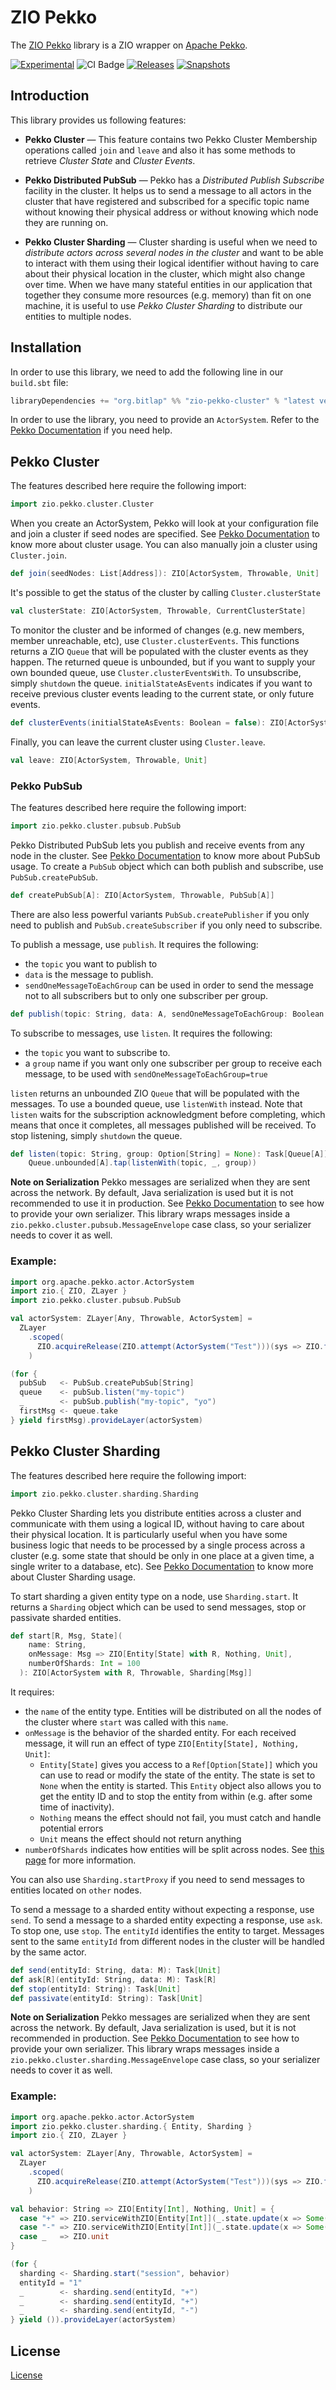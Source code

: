 # ZIO Pekko

The [ZIO Pekko](https://github.com/bitlap/zio-pekko) library is a ZIO wrapper on [Apache Pekko](https://pekko.apache.org//what-is-pekko.html). 

[![Experimental](https://img.shields.io/badge/Project%20Stage-Experimental-orange.svg)](https://github.com/bitlap/bitlap/wiki/Project-Stages) 
![CI Badge](https://github.com/bitlap/zio-pekko/workflows/CI/badge.svg) 
[![Releases](https://img.shields.io/nexus/r/https/s01.oss.sonatype.org/org.bitlap/zio-pekko-cluster_3.svg?label=Release)](https://s01.oss.sonatype.org/content/repositories/releases/org/bitlap/zio-pekko-cluster_3/)
[![Snapshots](https://img.shields.io/nexus/s/https/s01.oss.sonatype.org/org.bitlap/zio-pekko-cluster_3.svg?label=Snapshot)](https://s01.oss.sonatype.org/content/repositories/snapshots/org/bitlap/zio-pekko-cluster_3/)

## Introduction

This library provides us following features:

- **Pekko Cluster** — This feature contains two Pekko Cluster Membership operations called `join` and `leave` and also it has some methods to retrieve _Cluster State_ and _Cluster Events_.

- **Pekko Distributed PubSub** — Pekko has a _Distributed Publish Subscribe_ facility in the cluster. 
It helps us to send a message to all actors in the cluster that have registered and subscribed for a specific topic name without knowing their physical address or without knowing which node they are running on.

- **Pekko Cluster Sharding** — Cluster sharding is useful when we need to _distribute actors across several nodes in the cluster_ and want to be able to interact with them using their logical identifier without having to care about their physical location in the cluster, 
which might also change over time. When we have many stateful entities in our application that together they consume more resources (e.g. memory) than fit on one machine, 
it is useful to use _Pekko Cluster Sharding_ to distribute our entities to multiple nodes.

## Installation

In order to use this library, we need to add the following line in our `build.sbt` file:

```scala
libraryDependencies += "org.bitlap" %% "zio-pekko-cluster" % "latest version"
```

In order to use the library, you need to provide an `ActorSystem`. Refer to the [Pekko Documentation](https://pekko.apache.org/docs/pekko/current/general/actor-systems.html) if you need help.

## Pekko Cluster

The features described here require the following import:

```scala
import zio.pekko.cluster.Cluster
```

When you create an ActorSystem, Pekko will look at your configuration file and join a cluster if seed nodes are specified.
See [Pekko Documentation](https://pekko.apache.org/docs/pekko/current/typed/cluster.html#cluster-usage) to know more about cluster usage.
You can also manually join a cluster using `Cluster.join`.

```scala
def join(seedNodes: List[Address]): ZIO[ActorSystem, Throwable, Unit]
```

It's possible to get the status of the cluster by calling `Cluster.clusterState`

```scala
val clusterState: ZIO[ActorSystem, Throwable, CurrentClusterState]
```

To monitor the cluster and be informed of changes (e.g. new members, member unreachable, etc), use `Cluster.clusterEvents`.
This functions returns a ZIO `Queue` that will be populated with the cluster events as they happen.
The returned queue is unbounded, but if you want to supply your own bounded queue, use `Cluster.clusterEventsWith`.
To unsubscribe, simply `shutdown` the queue.
`initialStateAsEvents` indicates if you want to receive previous cluster events leading to the current state, or only future events.

```scala
def clusterEvents(initialStateAsEvents: Boolean = false): ZIO[ActorSystem, Throwable, Queue[ClusterDomainEvent]]
```

Finally, you can leave the current cluster using `Cluster.leave`.

```scala
val leave: ZIO[ActorSystem, Throwable, Unit]
```

### Pekko PubSub

The features described here require the following import:

```scala
import zio.pekko.cluster.pubsub.PubSub
```

Pekko Distributed PubSub lets you publish and receive events from any node in the cluster.
See [Pekko Documentation](https://pekko.apache.org/docs/pekko/current/typed/distributed-pub-sub.html) to know more about PubSub usage.
To create a `PubSub` object which can both publish and subscribe, use `PubSub.createPubSub`.

```scala
def createPubSub[A]: ZIO[ActorSystem, Throwable, PubSub[A]]
```

There are also less powerful variants `PubSub.createPublisher` if you only need to publish and `PubSub.createSubscriber` if you only need to subscribe.

To publish a message, use `publish`. It requires the following:
- the `topic` you want to publish to
- `data` is the message to publish.
- `sendOneMessageToEachGroup` can be used in order to send the message not to all subscribers but to only one subscriber per group.

```scala
def publish(topic: String, data: A, sendOneMessageToEachGroup: Boolean = false): Task[Unit]
```

To subscribe to messages, use `listen`.  It requires the following:
- the `topic` you want to subscribe to.
- a `group` name if you want only one subscriber per group to receive each message, to be used with `sendOneMessageToEachGroup=true`

`listen` returns an unbounded ZIO `Queue` that will be populated with the messages. To use a bounded queue, use `listenWith` instead.
Note that `listen` waits for the subscription acknowledgment before completing, which means that once it completes, all messages published will be received.
To stop listening, simply `shutdown` the queue.

```scala
def listen(topic: String, group: Option[String] = None): Task[Queue[A]] =
    Queue.unbounded[A].tap(listenWith(topic, _, group))
```

**Note on Serialization**
Pekko messages are serialized when they are sent across the network. By default, Java serialization is used but it is not recommended to use it in production.
See [Pekko Documentation](https://pekko.apache.org/docs/pekko/current/serialization.html) to see how to provide your own serializer.
This library wraps messages inside a `zio.pekko.cluster.pubsub.MessageEnvelope` case class, so your serializer needs to cover it as well.

### Example:

```scala
import org.apache.pekko.actor.ActorSystem
import zio.{ ZIO, ZLayer }
import zio.pekko.cluster.pubsub.PubSub

val actorSystem: ZLayer[Any, Throwable, ActorSystem] =
  ZLayer
    .scoped(
      ZIO.acquireRelease(ZIO.attempt(ActorSystem("Test")))(sys => ZIO.fromFuture(_ => sys.terminate()).either)
    )

(for {
  pubSub   <- PubSub.createPubSub[String]
  queue    <- pubSub.listen("my-topic")
  _        <- pubSub.publish("my-topic", "yo")
  firstMsg <- queue.take
} yield firstMsg).provideLayer(actorSystem)
```

## Pekko Cluster Sharding

The features described here require the following import:

```scala
import zio.pekko.cluster.sharding.Sharding
```

Pekko Cluster Sharding lets you distribute entities across a cluster and communicate with them using a logical ID, without having to care about their physical location.
It is particularly useful when you have some business logic that needs to be processed by a single process across a cluster (e.g. some state that should be only in one place at a given time, a single writer to a database, etc).
See [Pekko Documentation](https://pekko.apache.org/docs/pekko/current/typed/cluster-sharding.html) to know more about Cluster Sharding usage.

To start sharding a given entity type on a node, use `Sharding.start`. It returns a `Sharding` object which can be used to send messages, stop or passivate sharded entities.

```scala
def start[R, Msg, State](
    name: String,
    onMessage: Msg => ZIO[Entity[State] with R, Nothing, Unit],
    numberOfShards: Int = 100
  ): ZIO[ActorSystem with R, Throwable, Sharding[Msg]]
```

It requires:
- the `name` of the entity type. Entities will be distributed on all the nodes of the cluster where `start` was called with this `name`.
- `onMessage` is the behavior of the sharded entity. For each received message, it will run an effect of type `ZIO[Entity[State], Nothing, Unit]`:
    - `Entity[State]` gives you access to a `Ref[Option[State]]` which you can use to read or modify the state of the entity. The state is set to `None` when the entity is started. This `Entity` object also allows you to get the entity ID and to stop the entity from within (e.g. after some time of inactivity).
    - `Nothing` means the effect should not fail, you must catch and handle potential errors
    - `Unit` means the effect should not return anything
- `numberOfShards` indicates how entities will be split across nodes. See [this page](https://pekko.apache.org/docs/pekko/current/typed/cluster-sharding.html#basic-example) for more information.

You can also use `Sharding.startProxy` if you need to send messages to entities located on `other` nodes.

To send a message to a sharded entity without expecting a response, use `send`. To send a message to a sharded entity expecting a response, use `ask`. To stop one, use `stop`.
The `entityId` identifies the entity to target. Messages sent to the same `entityId` from different nodes in the cluster will be handled by the same actor.

```scala
def send(entityId: String, data: M): Task[Unit]
def ask[R](entityId: String, data: M): Task[R]
def stop(entityId: String): Task[Unit]
def passivate(entityId: String): Task[Unit]
```

**Note on Serialization**
Pekko messages are serialized when they are sent across the network. By default, Java serialization is used, but it is not recommended in production.
See [Pekko Documentation](https://pekko.apache.org/docs/pekko/current/serialization.html) to see how to provide your own serializer.
This library wraps messages inside a `zio.pekko.cluster.sharding.MessageEnvelope` case class, so your serializer needs to cover it as well.

### Example:

```scala
import org.apache.pekko.actor.ActorSystem
import zio.pekko.cluster.sharding.{ Entity, Sharding }
import zio.{ ZIO, ZLayer }

val actorSystem: ZLayer[Any, Throwable, ActorSystem] =
  ZLayer
    .scoped(
      ZIO.acquireRelease(ZIO.attempt(ActorSystem("Test")))(sys => ZIO.fromFuture(_ => sys.terminate()).either)
    )

val behavior: String => ZIO[Entity[Int], Nothing, Unit] = {
  case "+" => ZIO.serviceWithZIO[Entity[Int]](_.state.update(x => Some(x.getOrElse(0) + 1)))
  case "-" => ZIO.serviceWithZIO[Entity[Int]](_.state.update(x => Some(x.getOrElse(0) - 1)))
  case _   => ZIO.unit
}

(for {
  sharding <- Sharding.start("session", behavior)
  entityId = "1"
  _        <- sharding.send(entityId, "+")
  _        <- sharding.send(entityId, "+")
  _        <- sharding.send(entityId, "-")
} yield ()).provideLayer(actorSystem)
```


## License

[License](LICENSE)
